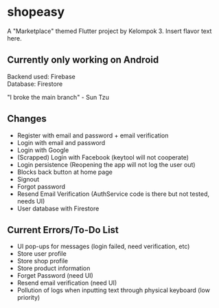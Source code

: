 # shopeasy

A "Marketplace" themed Flutter project by Kelompok 3. Insert flavor text here.

## Currently only working on Android

Backend used: Firebase  
Database: Firestore  
  
"I broke the main branch" - Sun Tzu  

## Changes
- Register with email and password + email verification  
- Login with email and password  
- Login with Google  
- (Scrapped) Login with Facebook (keytool will not cooperate)  
- Login persistence (Reopening the app will not log the user out)  
- Blocks back button at home page  
- Signout  
- Forgot password  
- Resend Email Verification (AuthService code is there but not tested, needs UI)
- User database with Firestore

## Current Errors/To-Do List
- UI pop-ups for messages (login failed, need verification, etc)
- Store user profile
- Store shop profile
- Store product information
- Forget Password (need UI)
- Resend email verification (need UI)
- Pollution of logs when inputting text through physical keyboard (low priority)